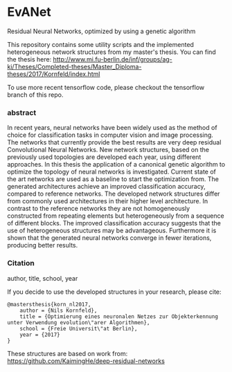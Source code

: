 # EvANet
Residual Neural Networks, optimized by using a genetic algorithm

This repository contains some utility scripts and the implemented heterogeneous network structures from my master's thesis.
You can find the thesis here: http://www.mi.fu-berlin.de/inf/groups/ag-ki/Theses/Completed-theses/Master_Diploma-theses/2017/Kornfeld/index.html

To use more recent tensorflow code, please checkout the tensorflow branch of this repo.

### abstract
In recent years, neural networks have been widely used as the method of choice for classification tasks in computer vision and image processing. The networks that currently provide the best results are very deep residual Convolutional Neural Networks. New network structures, based on the previously used topologies are developed each year, using different approaches.
In this thesis the application of a canonical genetic algorithm to optimize the topology of neural networks is investigated. Current state of the art networks are used as a baseline to start the optimization from. The generated architectures achieve an improved classification accuracy, compared to reference networks.
The developed network structures differ from commonly used architectures in their higher level architecture. In contrast to the reference networks they are not homogeneously constructed from repeating elements but heterogeneously from a sequence of different blocks. The improved classification accuracy suggests that the use of heterogeneous structures may be advantageous.
Furthermore it is shown that the generated neural networks converge in fewer iterations, producing better results.

### Citation
author, title, school, year

If you decide to use the developed structures in your research, please cite:

	@mastersthesis{korn_nl2017,
		author = {Nils Kornfeld},
		title = {Optimierung eines neuronalen Netzes zur Objekterkennung unter Verwendung evolution\"arer Algorithmen},
		school = {Freie Universit\"at Berlin},
		year = {2017}
	}
  
  These structures are based on work from: https://github.com/KaimingHe/deep-residual-networks
